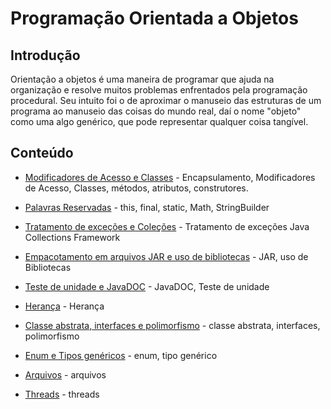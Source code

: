 # Programação Orientada a Objetos

## Introdução

Orientação a objetos é uma maneira de programar que ajuda na organização e resolve muitos problemas	enfrentados	pela programação procedural. Seu intuito foi o de aproximar o manuseio das estruturas de um programa ao manuseio das coisas do mundo real, daí o nome "objeto" como uma algo genérico, que pode representar qualquer coisa tangível.

## Conteúdo

* [Modificadores de Acesso e Classes](modificadores-acesso) - Encapsulamento, Modificadores de Acesso, Classes, métodos, atributos, construtores.

* [Palavras Reservadas](palavras-reservadas) - this, final, static, Math, StringBuilder

* [Tratamento de exceções e Coleções](tratamento-collections) -  Tratamento de exceções Java Collections Framework

* [Empacotamento em arquivos JAR e uso de bibliotecas](jar-bibliotecas) - JAR, uso de Bibliotecas

* [Teste de unidade e JavaDOC](testes-javadoc) - JavaDOC, Teste de unidade

* [Herança](heranca) - Herança

* [Classe abstrata, interfaces e polimorfismo](polimorfismo) - classe abstrata, interfaces, polimorfismo

* [Enum e Tipos genéricos](enum) - enum, tipo genérico

* [Arquivos](arquivos) - arquivos

* [Threads](thread) - threads